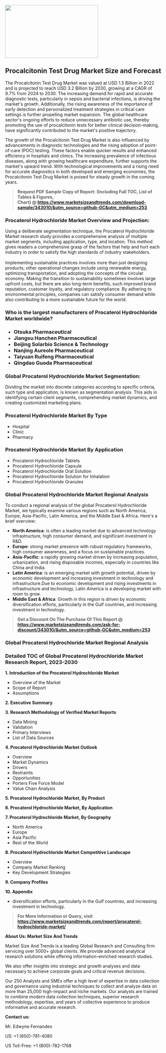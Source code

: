 <p><img class="alignnone size-medium wp-image-20088" src="https://ffe5etoiles.com/wp-content/uploads/2024/12/MST1-300x171.png" alt="" width="300" height="171" /></p><h2>Procalcitonin Test Drug Market Size and Forecast</h2><p>The Procalcitonin Test Drug Market was valued at USD 1.5 Billion in 2022 and is projected to reach USD 3.2 Billion by 2030, growing at a CAGR of 9.7% from 2024 to 2030. The increasing demand for rapid and accurate diagnostic tests, particularly in sepsis and bacterial infections, is driving the market's growth. Additionally, the rising awareness of the importance of early detection and personalized treatment strategies in critical care settings is further propelling market expansion. The global healthcare sector's ongoing efforts to reduce unnecessary antibiotic use, thereby promoting the use of procalcitonin tests for better clinical decision-making, have significantly contributed to the market's positive trajectory.</p><p>The growth of the Procalcitonin Test Drug Market is also influenced by advancements in diagnostic technologies and the rising adoption of point-of-care (POC) testing. These factors enable quicker results and enhanced efficiency in hospitals and clinics. The increasing prevalence of infectious diseases, along with growing healthcare expenditure, further supports the market's upward trend. With technological improvements and a rising need for accurate diagnostics in both developed and emerging economies, the Procalcitonin Test Drug Market is poised for steady growth in the coming years.</p></p><blockquote id="" class=""><strong>Request PDF Sample Copy of Report: (Including Full TOC, List of Tables &amp; Figures, Chart)&nbsp;@&nbsp;<strong><a href="https://www.marketsizeandtrends.com/download-sample/343010/&utm_source=github-GC&utm_medium=253" target="_blank">https://www.marketsizeandtrends.com/download-sample/343010/&utm_source=github-GC&utm_medium=253</a></strong></strong></blockquote><h3 id="" class="">Procaterol Hydrochloride Market&nbsp;Overview and Projection:</h3><p id="" class="">Using a deliberate segmentation technique, the Procaterol Hydrochloride Market research study provides a comprehensive analysis of multiple market segments, including application, type, and location. This method gives readers a comprehensive grasp of the factors that help and hurt each industry in order to satisfy the high standards of industry stakeholders. <br /> <br />Implementing sustainable practices involves more than just designing products; other operational changes include using renewable energy, optimizing transportation, and adopting the concepts of the circular economy. Making the transition to sustainability sometimes involves large upfront costs, but there are also long-term benefits, such improved brand reputation, customer loyalty, and regulatory compliance. By adhering to environmental principles, companies can satisfy consumer demand while also contributing to a more sustainable future for the world.</p><h3 id="" class="">Who is the largest manufacturers of&nbsp;Procaterol Hydrochloride Market worldwide?</h3><h3 class=""><p><ul><li>Otsuka Pharmaceutical </li><li> Jiangsu Hanchen Pharmaceutical </li><li> Beijing Solarbio Science & Technology </li><li> Nanjing Aureole Pharmaceutical </li><li> Taiyuan Ruifeng Pharmaceutical </li><li> Qingdao Guoda Pharmaceutical</li></ul></p></h3><h3 id="" class="">Global&nbsp;Procaterol Hydrochloride Market Segmentation:</h3><p id="" class="">Dividing the market into discrete categories according to specific criteria, such type and application, is known as segmentation analysis. This aids in identifying certain client segments, comprehending market dynamics, and creating customized marketing plans.</p><h3 id="" class="">Procaterol Hydrochloride Market&nbsp;By Type</h3><p><p><ul><li>Hospital</li><li> Clinic</li><li> Pharmacy</p></li></ul></p></p><h3 id="" class="">Procaterol Hydrochloride Market&nbsp;By Application</h3><p class=""><p><ul><li>Procaterol Hydrochloride Tablets</li><li> Procaterol Hydrochloride Capsule</li><li> Procaterol Hydrochloride Oral Solution</li><li> Procaterol Hydrochloride Solution for Inhalation</li><li> Procaterol Hydrochloride Granules</li></ul></p></p><h3 id="" class="">Global Procaterol Hydrochloride Market Regional Analysis</h3><p id="" class="">To conduct a regional analysis of the global Procaterol Hydrochloride Market, we typically examine various regions such as North America, Europe, Asia-Pacific, Latin America, and the Middle East &amp; Africa. Here's a brief overview:</p><ul><li><strong>North America</strong>: is often a leading market due to advanced technology infrastructure, high consumer demand, and significant investment in R&amp;D.</li><li><strong>Europe</strong>: strong market presence with robust regulatory frameworks, high consumer awareness, and a focus on sustainable practices.</li><li><strong>Asia-Pacific</strong>: a rapidly growing market driven by increasing population, urbanization, and rising disposable incomes, especially in countries like China and India.</li><li><strong>Latin America</strong>: is an emerging market with growth potential, driven by economic development and increasing investment in technology and infrastructure.Due to economic development and rising investments in infrastructure and technology, Latin America is a developing market with room to grow.</li><li><strong>Middle East &amp; Africa</strong>: Growth in this region is driven by economic diversification efforts, particularly in the Gulf countries, and increasing investment in technology.</li></ul><blockquote id="" class=""><strong>Get a Discount On The Purchase Of This Report @ <strong><a href="https://www.marketsizeandtrends.com/ask-for-discount/343010/&utm_source=github-GC&utm_medium=253" target="_blank">https://www.marketsizeandtrends.com/ask-for-discount/343010/&utm_source=github-GC&utm_medium=253</a></strong></strong></blockquote><h3 id="" class="">Global Procaterol Hydrochloride Market Regional Analysis</h3><h3 id="" class="">Detailed TOC of Global Procaterol Hydrochloride Market Research Report, 2023-2030</h3><p id="" class=""><strong>1. Introduction of the Procaterol Hydrochloride Market</strong></p><ul><li>Overview of the Market</li><li>Scope of Report</li><li>Assumptions</li></ul><p id="" class=""><strong>2. Executive Summary</strong></p><p id="" class=""><strong>3. Research Methodology of Verified Market Reports</strong></p><ul><li>Data Mining</li><li>Validation</li><li>Primary Interviews</li><li>List of Data Sources</li></ul><p id="" class=""><strong>4. Procaterol Hydrochloride Market Outlook</strong></p><ul><li>Overview</li><li>Market Dynamics</li><li>Drivers</li><li>Restraints</li><li>Opportunities</li><li>Porters Five Force Model</li><li>Value Chain Analysis</li></ul><p id="" class=""><strong>5. Procaterol Hydrochloride Market, By Product</strong></p><p id="" class=""><strong>6. Procaterol Hydrochloride Market, By Application</strong></p><p id="" class=""><strong>7. Procaterol Hydrochloride Market, By Geography</strong></p><ul><li>North America</li><li>Europe</li><li>Asia Pacific</li><li>Rest of the World</li></ul><p id="" class=""><strong>8. Procaterol Hydrochloride Market Competitive Landscape</strong></p><ul><li>Overview</li><li>Company Market Ranking</li><li>Key Development Strategies</li></ul><p id="" class=""><strong>9. Company Profiles</strong></p><p id="" class=""><strong>10. Appendix</strong></p><ul><li>diversification efforts, particularly in the Gulf countries, and increasing investment in technology.</li></ul><blockquote id="" class=""><strong>For More Information or Query, visit <strong><strong><a href="https://www.marketsizeandtrends.com/report/procaterol-hydrochloride-market/" target="_blank">https://www.marketsizeandtrends.com/report/procaterol-hydrochloride-market/</a></strong></strong></strong></blockquote><p id="" class=""><strong>About Us: Market Size And Trends</strong></p><p id="" class="">Market Size And Trends is a leading Global Research and Consulting firm servicing over 5000+ global clients. We provide advanced analytical research solutions while offering information-enriched research studies.</p><p id="" class="">We also offer insights into strategic and growth analyses and data necessary to achieve corporate goals and critical revenue decisions.</p><p id="" class="">Our 250 Analysts and SMEs offer a high level of expertise in data collection and governance using industrial techniques to collect and analyze data on more than 25,000 high-impact and niche markets. Our analysts are trained to combine modern data collection techniques, superior research methodology, expertise, and years of collective experience to produce informative and accurate research.</p><p id="" class=""><strong>Contact us:</strong></p><p id="" class="">Mr. Edwyne Fernandes</p><p id="" class="">US: +1 (650)-781-4080</p><p id="" class="">US Toll-Free: +1 (800)-782-1768</p>
